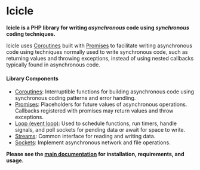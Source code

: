 # Icicle

**Icicle is a PHP library for writing *asynchronous* code using *synchronous* coding techniques.**

Icicle uses [Coroutines](Coroutine) built with [Promises](Promise) to facilitate writing asynchronous code using techniques normally used to write synchronous code, such as returning values and throwing exceptions, instead of using nested callbacks typically found in asynchronous code.

#### Library Components

- [Coroutines](Coroutine): Interruptible functions for building asynchronous code using synchronous coding patterns and error handling.
- [Promises](Promise): Placeholders for future values of asynchronous operations. Callbacks registered with promises may return values and throw exceptions.
- [Loop (event loop)](Loop): Used to schedule functions, run timers, handle signals, and poll sockets for pending data or await for space to write.
- [Streams](Stream): Common interface for reading and writing data.
- [Sockets](Socket): Implement asynchronous network and file operations.

**Please see the [main documentation](//github.com/icicleio/Icicle) for installation, requirements, and usage.**
